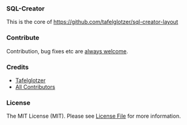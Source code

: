 ### SQL-Creator
This is the core of https://github.com/tafelglotzer/sql-creator-layout

### Contribute
Contribution, bug fixes etc are [always welcome](https://github.com/tafelglotzer/sql-creator/issues/new).

### Credits
- [Tafelglotzer](https://github.com/tafelglotzer)
- [All Contributors](https://github.com/tafelglotzer/sql-creator/contributors)

### License
The MIT License (MIT).
Please see [License File](https://github.com/tafelglotzer/sql-creator/blob/master/LICENSE) for more information.
